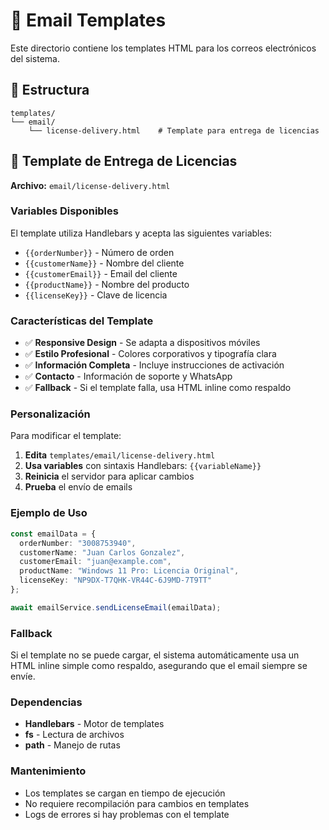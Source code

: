 # 📧 Email Templates

Este directorio contiene los templates HTML para los correos electrónicos del sistema.

## 📁 Estructura

```
templates/
└── email/
    └── license-delivery.html    # Template para entrega de licencias
```

## 🎨 Template de Entrega de Licencias

**Archivo:** `email/license-delivery.html`

### Variables Disponibles

El template utiliza Handlebars y acepta las siguientes variables:

- `{{orderNumber}}` - Número de orden
- `{{customerName}}` - Nombre del cliente
- `{{customerEmail}}` - Email del cliente
- `{{productName}}` - Nombre del producto
- `{{licenseKey}}` - Clave de licencia

### Características del Template

- ✅ **Responsive Design** - Se adapta a dispositivos móviles
- ✅ **Estilo Profesional** - Colores corporativos y tipografía clara
- ✅ **Información Completa** - Incluye instrucciones de activación
- ✅ **Contacto** - Información de soporte y WhatsApp
- ✅ **Fallback** - Si el template falla, usa HTML inline como respaldo

### Personalización

Para modificar el template:

1. **Edita** `templates/email/license-delivery.html`
2. **Usa variables** con sintaxis Handlebars: `{{variableName}}`
3. **Reinicia** el servidor para aplicar cambios
4. **Prueba** el envío de emails

### Ejemplo de Uso

```typescript
const emailData = {
  orderNumber: "3008753940",
  customerName: "Juan Carlos Gonzalez",
  customerEmail: "juan@example.com",
  productName: "Windows 11 Pro: Licencia Original",
  licenseKey: "NP9DX-T7QHK-VR44C-6J9MD-7T9TT"
};

await emailService.sendLicenseEmail(emailData);
```

### Fallback

Si el template no se puede cargar, el sistema automáticamente usa un HTML inline simple como respaldo, asegurando que el email siempre se envíe.

### Dependencias

- **Handlebars** - Motor de templates
- **fs** - Lectura de archivos
- **path** - Manejo de rutas

### Mantenimiento

- Los templates se cargan en tiempo de ejecución
- No requiere recompilación para cambios en templates
- Logs de errores si hay problemas con el template
